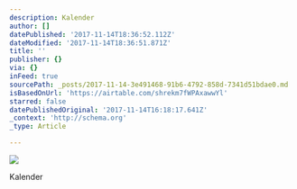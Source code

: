 ```yaml
---
description: Kalender
author: []
datePublished: '2017-11-14T18:36:52.112Z'
dateModified: '2017-11-14T18:36:51.871Z'
title: ''
publisher: {}
via: {}
inFeed: true
sourcePath: _posts/2017-11-14-3e491468-91b6-4792-858d-7341d51bdae0.md
isBasedOnUrl: 'https://airtable.com/shrekm7fWPAxawwYl'
starred: false
datePublishedOriginal: '2017-11-14T16:18:17.641Z'
_context: 'http://schema.org'
_type: Article

---
```

![](https://the-grid-user-content.s3-us-west-2.amazonaws.com/c057bb91-b471-409b-9983-3bb87b9b8a8d.jpg)

Kalender